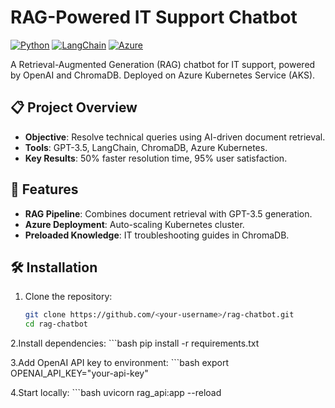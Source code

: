 # RAG-Powered IT Support Chatbot

[![Python](https://img.shields.io/badge/Python-3.9-blue)](https://www.python.org/)
[![LangChain](https://img.shields.io/badge/LangChain-0.0.305-orange)](https://python.langchain.com/)
[![Azure](https://img.shields.io/badge/Azure-Kubernetes%20(AKS)-blue)](https://azure.microsoft.com/)

A Retrieval-Augmented Generation (RAG) chatbot for IT support, powered by OpenAI and ChromaDB. Deployed on Azure Kubernetes Service (AKS).

## 📋 Project Overview
- **Objective**: Resolve technical queries using AI-driven document retrieval.
- **Tools**: GPT-3.5, LangChain, ChromaDB, Azure Kubernetes.
- **Key Results**: 50% faster resolution time, 95% user satisfaction.

## 🚀 Features
- **RAG Pipeline**: Combines document retrieval with GPT-3.5 generation.
- **Azure Deployment**: Auto-scaling Kubernetes cluster.
- **Preloaded Knowledge**: IT troubleshooting guides in ChromaDB.

## 🛠️ Installation
1. Clone the repository:
   ```bash
   git clone https://github.com/<your-username>/rag-chatbot.git
   cd rag-chatbot

2.Install dependencies:
    ```bash
   pip install -r requirements.txt

3.Add OpenAI API key to environment:
    ```bash
    export OPENAI_API_KEY="your-api-key"

4.Start locally:
    ```bash
    uvicorn rag_api:app --reload
